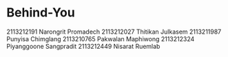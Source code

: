 # Behind-You

2113212191 Narongrit Promadech
2113212027 Thitikan Julkasem
2113211987 Punyisa Chimglang
2113210765 Pakwalan Maphiwong
2113212324 Piyanggoone Sangpradit
2113212449 Nisarat Ruemlab
